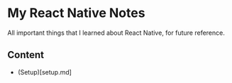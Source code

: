 # My React Native Notes

All important things that I learned about React Native, for future reference.

## Content

- (Setup)[setup.md]
